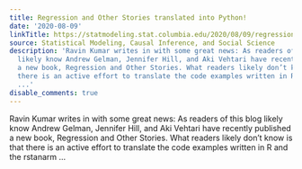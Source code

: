 ```yaml
---
title: Regression and Other Stories translated into Python!
date: '2020-08-09'
linkTitle: https://statmodeling.stat.columbia.edu/2020/08/09/regression-and-other-stories-translated-into-python/
source: Statistical Modeling, Causal Inference, and Social Science
description: 'Ravin Kumar writes in with some great news: As readers of this blog
  likely know Andrew Gelman, Jennifer Hill, and Aki Vehtari have recently published
  a new book, Regression and Other Stories. What readers likely don’t know is that
  there is an active effort to translate the code examples written in R and the rstanarm
  ...'
disable_comments: true
---
```

Ravin Kumar writes in with some great news: As readers of this blog likely know Andrew Gelman, Jennifer Hill, and Aki Vehtari have recently published a new book, Regression and Other Stories. What readers likely don’t know is that there is an active effort to translate the code examples written in R and the rstanarm ...